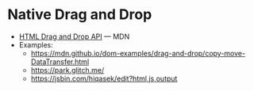 # Native Drag and Drop

* [HTML Drag and Drop API](https://developer.mozilla.org/en-US/docs/Web/API/HTML_Drag_and_Drop_API) &mdash; MDN
* Examples:
  * <https://mdn.github.io/dom-examples/drag-and-drop/copy-move-DataTransfer.html>
  * <https://park.glitch.me/>
  * <https://jsbin.com/hiqasek/edit?html,js,output>
